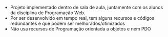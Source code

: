 - Projeto implementado dentro de sala de aula, juntamente com os alunos da disciplina de Programação Web. 
- Por ser desenvolvido em tempo real, tem alguns recursos e códigos redundantes e que podem ser melhorados/otimizados
- Não usa recursos de Programação orientada a objetos e nem PDO